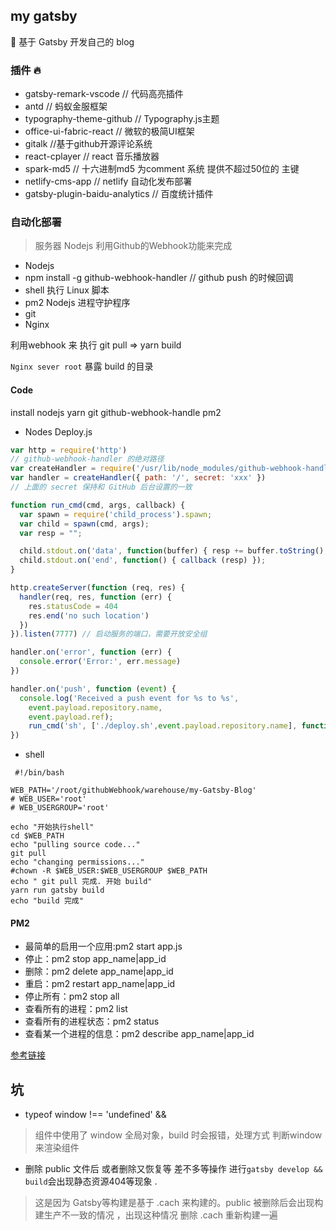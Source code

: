 ## my gatsby 

🚀 基于 Gatsby 开发自己的 blog 


### 插件 🔥
- gatsby-remark-vscode // 代码高亮插件
- antd // 蚂蚁金服框架
- typography-theme-github // Typography.js主题
- office-ui-fabric-react // 微软的极简UI框架
- gitalk //基于github开源评论系统
- react-cplayer // react 音乐播放器
- spark-md5 // 十六进制md5 为comment 系统 提供不超过50位的 主键
- netlify-cms-app // netlify 自动化发布部署
- gatsby-plugin-baidu-analytics // 百度统计插件

### 自动化部署
> 服务器 Nodejs 利用Github的Webhook功能来完成
- Nodejs 
- npm install -g github-webhook-handler // github push 的时候回调
- shell 执行 Linux 脚本
- pm2 Nodejs 进程守护程序
- git 
- Nginx

利用webhook 来 执行 git pull => yarn build

`Nginx sever root`  暴露 build 的目录 

#### Code

install nodejs yarn git github-webhook-handle pm2

- Nodes Deploy.js

```js
var http = require('http')
// github-webhook-handler 的绝对路径
var createHandler = require('/usr/lib/node_modules/github-webhook-handler')
var handler = createHandler({ path: '/', secret: 'xxx' })
// 上面的 secret 保持和 GitHub 后台设置的一致

function run_cmd(cmd, args, callback) {
  var spawn = require('child_process').spawn;
  var child = spawn(cmd, args);
  var resp = "";

  child.stdout.on('data', function(buffer) { resp += buffer.toString(); });
  child.stdout.on('end', function() { callback (resp) });
}

http.createServer(function (req, res) {
  handler(req, res, function (err) {
    res.statusCode = 404
    res.end('no such location')
  })
}).listen(7777) // 启动服务的端口，需要开放安全组

handler.on('error', function (err) {
  console.error('Error:', err.message)
})

handler.on('push', function (event) {
  console.log('Received a push event for %s to %s',
    event.payload.repository.name,
    event.payload.ref);
    run_cmd('sh', ['./deploy.sh',event.payload.repository.name], function(text){ console.log(text) });
})
```



- shell

```shell
 #!/bin/bash

WEB_PATH='/root/githubWebhook/warehouse/my-Gatsby-Blog'
# WEB_USER='root'
# WEB_USERGROUP='root'

echo "开始执行shell"
cd $WEB_PATH
echo "pulling source code..."
git pull
echo "changing permissions..."
#chown -R $WEB_USER:$WEB_USERGROUP $WEB_PATH
echo " git pull 完成. 开始 build"
yarn run gatsby build
echo "build 完成"
```



#### PM2

- 最简单的启用一个应用:pm2 start app.js
- 停止：pm2 stop app_name|app_id
- 删除：pm2 delete app_name|app_id
- 重启：pm2 restart app_name|app_id
- 停止所有：pm2 stop all
- 查看所有的进程：pm2 list
- 查看所有的进程状态：pm2 status
- 查看某一个进程的信息：pm2 describe app_name|app_id

[参考链接](https://www.jianshu.com/p/3de4e8f15621)

## 坑

- typeof window !== 'undefined' && <Cplayer />
> 组件中使用了 window 全局对象，build 时会报错，处理方式 判断window来渲染组件

- 删除 public 文件后 或者删除又恢复等 差不多等操作 进行`gatsby develop && build`会出现静态资源404等现象 .
> 这是因为 Gatsby等构建是基于 .cach 来构建的。public 被删除后会出现构建生产不一致的情况 ，出现这种情况 删除 .cach 重新构建一遍

